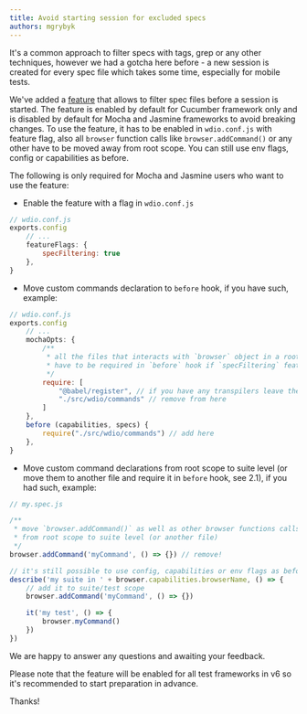 ```yaml
---
title: Avoid starting session for excluded specs
authors: mgrybyk
---
```


It's a common approach to filter specs with tags, grep or any other techniques, however we had a gotcha here before - a new session is created for every spec file which takes some time, especially for mobile tests.

<!-- truncate -->

We've added a [feature](https://github.com/webdriverio/webdriverio/pull/4531) that allows to filter spec files before a session is started. The feature is enabled by default for Cucumber framework only and is disabled by default for Mocha and Jasmine frameworks to avoid breaking changes. To use the feature, it has to be enabled in `wdio.conf.js` with feature flag, also all `browser` function calls like `browser.addCommand()` or any other have to be moved away from root scope. You can still use env flags, config or capabilities as before.

The following is only required for Mocha and Jasmine users who want to use the feature:

- Enable the feature with a flag in `wdio.conf.js`
```js
// wdio.conf.js
exports.config
    // ...
    featureFlags: {
        specFiltering: true
    },
}
```

- Move custom commands declaration to `before` hook, if you have such, example:
```js
// wdio.conf.js
exports.config
    // ...
    mochaOpts: {
        /**
         * all the files that interacts with `browser` object in a root scope
         * have to be required in `before` hook if `specFiltering` feature is enabled.
         */
        require: [
            "@babel/register", // if you have any transpilers leave them as is
            "./src/wdio/commands" // remove from here
        ]
    },
    before (capabilities, specs) {
        require("./src/wdio/commands") // add here
    },
}
```
- Move custom command declarations from root scope to suite level (or move them to another file and require it in `before` hook, see 2.1), if you had such, example:
```js
// my.spec.js

/**
 * move `browser.addCommand()` as well as other browser functions calls
 * from root scope to suite level (or another file)
 */
browser.addCommand('myCommand', () => {}) // remove!

// it's still possible to use config, capabilities or env flags as before.
describe('my suite in ' + browser.capabilities.browserName, () => {
    // add it to suite/test scope
    browser.addCommand('myCommand', () => {})

    it('my test', () => {
        browser.myCommand()
    })
})
```

We are happy to answer any questions and awaiting your feedback.

Please note that the feature will be enabled for all test frameworks in v6 so it's recommended to start preparation in advance.

Thanks!
